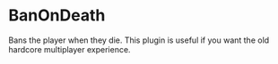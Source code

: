 # BanOnDeath
Bans the player when they die. This plugin is useful if you want the old hardcore multiplayer experience.
